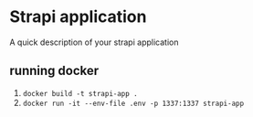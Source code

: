 # Strapi application

A quick description of your strapi application

## running docker

1. `docker build -t strapi-app .`
2. `docker run -it --env-file .env -p 1337:1337 strapi-app`
